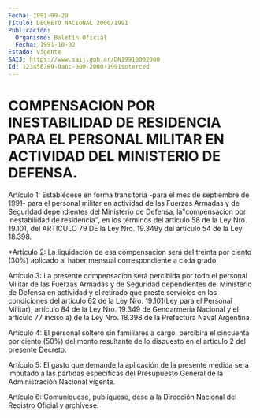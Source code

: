 ```yaml
---
Fecha: 1991-09-20
Título: DECRETO NACIONAL 2000/1991
Publicación:
  Organismo: Boletín Oficial
  Fecha: 1991-10-02
Estado: Vigente
SAIJ: https://www.saij.gob.ar/DN19910002000
Id: 123456789-0abc-000-2000-1991soterced
---
```

# COMPENSACION POR INESTABILIDAD DE RESIDENCIA PARA EL PERSONAL MILITAR EN ACTIVIDAD DEL MINISTERIO DE DEFENSA.

<a id="1"></a>
Artículo  1:  Establécese en forma transitoria -para el mes de septiembre de 1991- para el personal militar  en  actividad  de las Fuerzas  Armadas  y  de  Seguridad  dependientes  del Ministerio de Defensa, la"compensacion por inestabilidad de residencia",  en  los términos  del articulo 58 de la Ley Nro. 19.101, del ARTICULO 79 DE la Ley Nro. 19.349y del artículo 54 de la Ley 18.398.

<a id="2"></a>
*Artículo  2:  La  liquidación  de  esa  compensacion será del treinta por ciento (30%) aplicado al haber mensual correspondiente a cada  grado.

<a id="3"></a>
Artículo 3: La presente compensacion será percibida por todo el personal Militar de las Fuerzas Armadas y de Seguridad dependientes del  Ministerio de Defensa en actividad y el retirado que preste servicios  en las condiciones del articulo 62 de la Ley Nro. 19.101(Ley para el Personal Militar), artículo 84 de la Ley Nro. 19.349  de Gendarmería Nacional y el artículo 77 inciso a)  de la Ley Nro. 18.398 de la Prefectura Naval Argentina.

<a id="4"></a>
Artículo  4:  El  personal  soltero  sin  familiares  a  cargo, percibirá el cincuenta  por ciento (50%) del monto resultante de  lo dispuesto en el articulo 2 del presente Decreto.

<a id="5"></a>
Artículo  5: El gasto que demande la aplicación de la presente medida será imputado a  las  partidas  especificas  del  Presupuesto General de la Administración Nacional vigente.

<a id="6"></a>
Artículo  6: Comuníquese,  publíquese,  dése  a  la Dirección Nacional del Registro Oficial y archívese.